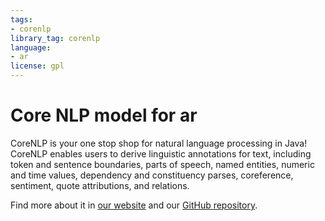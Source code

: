 ```yaml
---
tags:
- corenlp
library_tag: corenlp
language:
- ar
license: gpl
---
```


# Core NLP model for ar

CoreNLP is your one stop shop for natural language processing in Java! CoreNLP enables users to derive linguistic annotations for text, including token and sentence boundaries, parts of speech, named entities, numeric and time values, dependency and constituency parses, coreference, sentiment, quote attributions, and relations.

Find more about it in [our website](https://stanfordnlp.github.io/CoreNLP) and our [GitHub repository](https://github.com/stanfordnlp/CoreNLP).
